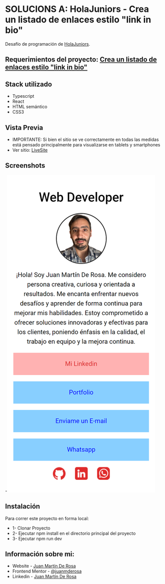 # SOLUCIONS A: HolaJuniors - Crea un listado de enlaces estilo "link in bio"

Desafío de programación de [HolaJuniors](https://holajuniors.com).

## Requerimientos del proyecto: [Crea un listado de enlaces estilo "link in bio"](https://holajuniors.com/challenges/crea-un-listado-de-enlaces-estilo-link-in-bio)

## Stack utilizado

- Typescript
- React
- HTML semántico
- CSS3

## Vista Previa

- IMPORTANTE: Si bien el sitio se ve correctamente en todas las medidas está pensado principalmente para visualizarse en tablets y smartphones
- Ver sitio: [LiveSite](https://juanmderosa.github.io/linklist/)

## Screenshots

-![Screnshot](./src/assets/screenshot.png)

## Instalación

Para correr este proyecto en forma local:

- 1- Clonar Proyecto
- 2- Ejecutar npm install en el directorio principal del proyecto
- 3- Ejecutar npm run dev

## Información sobre mi:

- Website - [Juan Martín De Rosa](https://juanmderosa-developer.com/)
- Frontend Mentor - [@juanmderosa](https://www.frontendmentor.io/profile/juanmderosa)
- Linkedin - [Juan Martín De Rosa](https://www.linkedin.com/in/juanmderosa/)
